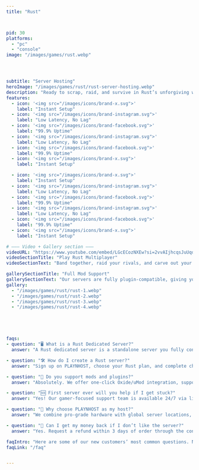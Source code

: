```yaml
---
title: "Rust"



pid: 30
platforms:
  - "pc"
  - "console"
image: "/images/games/rust.webp"




subtitle: "Server Hosting"
heroImage: "/images/games/rust/rust-server-hosting.webp"
description: "Ready to scrap, raid, and survive in Rust’s unforgiving world? Our Rust server hosting delivers low-ping performance, enterprise-grade DDoS protection, and one-click Oxide/Umod support so you can build, defend, and dominate your wasteland without limits."
features:
  - icon: '<img src="/images/icons/brand-x.svg">'
    label: "Instant Setup"
  - icon: '<img src="/images/icons/brand-instagram.svg">'
    label: "Low Latency, No Lag"
  - icon: '<img src="/images/icons/brand-facebook.svg">'
    label: "99.9% Uptime"
  - icon: '<img src="/images/icons/brand-instagram.svg">'
    label: "Low Latency, No Lag"
  - icon: '<img src="/images/icons/brand-facebook.svg">'
    label: "99.9% Uptime"
  - icon: '<img src="/images/icons/brand-x.svg">'
    label: "Instant Setup"

  - icon: '<img src="/images/icons/brand-x.svg">'
    label: "Instant Setup"
  - icon: '<img src="/images/icons/brand-instagram.svg">'
    label: "Low Latency, No Lag"
  - icon: '<img src="/images/icons/brand-facebook.svg">'
    label: "99.9% Uptime"
  - icon: '<img src="/images/icons/brand-instagram.svg">'
    label: "Low Latency, No Lag"
  - icon: '<img src="/images/icons/brand-facebook.svg">'
    label: "99.9% Uptime"
  - icon: '<img src="/images/icons/brand-x.svg">'
    label: "Instant Setup"

# ——— Video + Gallery section ———
videoURL: "https://www.youtube.com/embed/LGcECozNXEw?si=2vvAIjhcqsJuUqd3"
videoSectionTitle: "Play Rust Multiplayer"
videoSectionText: "Band together, raid your rivals, and carve out your legacy in Rust’s unforgiving world with our rock-solid dedicated servers. From base-building with reinforced sheet metal to explosive, high-stakes sulfur runs, our low-latency, DDoS-protected network keeps you online—no rubber-banding, no downtime, just pure PvPvE chaos."

gallerySectionTitle: "Full Mod Support"
gallerySectionText: "Our servers are fully plugin-compatible, giving you the freedom to tweak and turbocharge your Rust world with ease. Install Oxide/uMod plugins, custom blueprints, or gameplay-altering scripts in a click whether you’re adding new weapons, boosting gather rates, or spinning up PvP arenas. With built-in support for Rust++ and Rust:IO, you’re the architect of your own server experience."
gallery:
  - "/images/games/rust/rust-1.webp"
  - "/images/games/rust/rust-2.webp"
  - "/images/games/rust/rust-3.webp"
  - "/images/games/rust/rust-4.webp"





faqs:
- question: "🖥️ What is a Rust Dedicated Server?"
  answer: "A Rust dedicated server is a standalone server you fully control, offering guaranteed low-ping performance, 24/7 uptime, enterprise-grade DDoS protection, and full root access for custom configurations and mods."

- question: "🛠️ How do I create a Rust server?"
  answer: "Sign up on PLAYNHOST, choose your Rust plan, and complete checkout. You’ll receive login details by email log into our control panel, configure slots and settings, deploy Oxide/uMod with one click, and your server goes live in minutes."

- question: "🧩 Do you support mods and plugins?"
  answer: "Absolutely. We offer one-click Oxide/uMod integration, support for Rust++ and Rust:IO, plus manual plugin uploads. Customize gameplay with new weapons, gather rates, blueprints, or map extensions easily."

- question: "🆘 First server ever will you help if I get stuck?"
  answer: "Yes! Our gamer-focused support team is available 24/7 via live chat and Discord. We’ll walk you through console commands, plugin installs, performance tuning, or any Rust-specific questions."

- question: "🌟 Why choose PLAYNHOST as my host?"
  answer: "We combine pro-grade hardware with global server locations, an intuitive panel built by gamers, and a 3-day money-back guarantee. Experience ultra-low ping and instant DDoS defense tailored for Rust."

- question: "💸 Can I get my money back if I don’t like the server?"
  answer: "Yes. Request a refund within 3 days of order through the control panel and receive a full, hassle-free refund no questions asked."

faqIntro: "Here are some of our new customers’ most common questions. Need more help? Browse the knowledgebase or reach out to support."
faqLink: "/faq"


---
```

